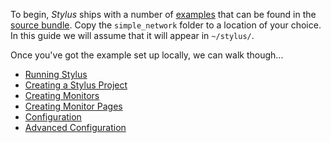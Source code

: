 To begin, *Stylus* ships with a number of [examples](https://github.com/mmastrac/stylus/tree/master/examples) that can be found in the [source bundle](https://github.com/mmastrac/stylus/archive/master.zip). Copy the `simple_network` folder to a location of your choice. In this guide we will assume that it will appear in `~/stylus/`.

Once you've got the example set up locally, we can walk though... 

* [Running Stylus](running.md)
* [Creating a Stylus Project](creating-project.md)
* [Creating Monitors](creating-monitors.md)
* [Creating Monitor Pages](creating-pages.md)
* [Configuration](../configuration/server/README.md)
* [Advanced Configuration](../configuration/advanced.md)
